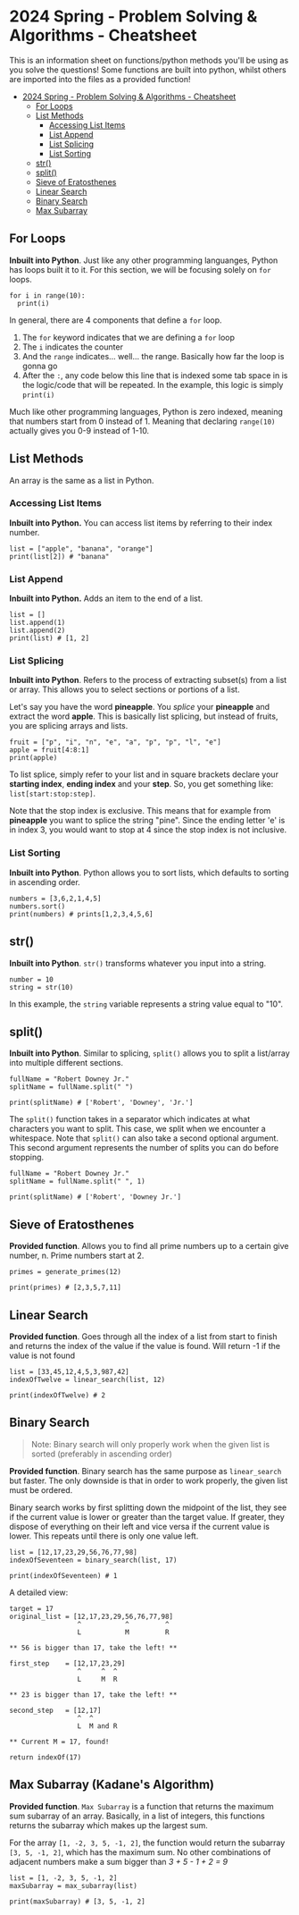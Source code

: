 # 2024 Spring - Problem Solving & Algorithms - Cheatsheet

This is an information sheet on functions/python methods you'll be using as you solve the questions! Some functions are built into python, whilst others are imported into the files as a provided function!

- [2024 Spring - Problem Solving \& Algorithms - Cheatsheet](#2024-spring---problem-solving--algorithms---cheatsheet)
  - [For Loops](#for-loops)
  - [List Methods](#list-methods)
    - [Accessing List Items](#accessing-list-items)
    - [List Append](#list-append)
    - [List Splicing](#list-splicing)
    - [List Sorting](#list-sorting)
  - [str()](#str)
  - [split()](#split)
  - [Sieve of Eratosthenes](#sieve-of-eratosthenes)
  - [Linear Search](#linear-search)
  - [Binary Search](#binary-search)
  - [Max Subarray](#max-sub-array)

## For Loops
**Inbuilt into Python**. Just like any other programming languanges, Python has loops built it to it. For this section, we will be focusing solely on `for` loops.

```
for i in range(10):
  print(i)
```
In general, there are 4 components that define a `for` loop. 

1. The `for` keyword indicates that we are defining a `for` loop
2. The `i` indicates the counter
3. And the `range` indicates... well... the range. Basically how far the loop is gonna go
4. After the `:`, any code below this line that is indexed some tab space in is the logic/code that will be repeated. In the example, this logic is simply `print(i)`

Much like other programming languages, Python is zero indexed, meaning that numbers start from 0 instead of 1. Meaning that declaring `range(10)` actually gives you 0-9 instead of 1-10.

## List Methods
An array is the same as a list in Python.
### Accessing List Items
**Inbuilt into Python.** You can access list items by referring to their index number.
```
list = ["apple", "banana", "orange"]
print(list[2]) # "banana"
```
### List Append
**Inbuilt into Python.** Adds an item to the end of a list.
```
list = []
list.append(1)
list.append(2)
print(list) # [1, 2]
```
### List Splicing
**Inbuilt into Python**. Refers to the process of extracting subset(s) from a list or array. This allows you to select sections or portions of a list. 

Let's say you have the word **pineapple**. You *splice* your **pineapple** and extract the word **apple**. This is basically list splicing, but instead of fruits, you are splicing arrays and lists.

```
fruit = ["p", "i", "n", "e", "a", "p", "p", "l", "e"]
apple = fruit[4:8:1]
print(apple)
```

To list splice, simply refer to your list and in square brackets declare your **starting index**, **ending index** and your **step**. So, you get something like: `list[start:stop:step]`.

Note that the stop index is exclusive. This means that for example from **pineapple** you want to splice the string "pine". Since the ending letter 'e' is in index 3, you would want to stop at 4 since the stop index is not inclusive.

### List Sorting
**Inbuilt into Python**. Python allows you to sort lists, which defaults to
sorting in ascending order. 

```
numbers = [3,6,2,1,4,5]
numbers.sort()
print(numbers) # prints[1,2,3,4,5,6]
```


## str()
**Inbuilt into Python**. `str()`  transforms whatever you input into a string.

```
number = 10
string = str(10)
```

In this example, the `string` variable represents a string value equal to "10".

## split()
**Inbuilt into Python**. Similar to splicing, `split()` allows you to split a list/array into multiple different sections. 

```
fullName = "Robert Downey Jr."
splitName = fullName.split(" ")

print(splitName) # ['Robert', 'Downey', 'Jr.']
```

The `split()` function takes in a separator which indicates at what characters you want to split. This case, we split when we encounter a whitespace. Note that `split()` can also take a second optional argument. This second argument represents the number of splits you can do before stopping.

```
fullName = "Robert Downey Jr."
splitName = fullName.split(" ", 1)

print(splitName) # ['Robert', 'Downey Jr.']
```
## Sieve of Eratosthenes
**Provided function**. Allows you to find all prime numbers up to a certain give number, n. Prime numbers
start at 2.

```
primes = generate_primes(12)

print(primes) # [2,3,5,7,11]
```

## Linear Search
**Provided function**. Goes through all the index of a list from start to finish and returns the index of the value if the value is found. Will return -1 if the value is not found

```
list = [33,45,12,4,5,3,987,42]
indexOfTwelve = linear_search(list, 12)

print(indexOfTwelve) # 2
```

## Binary Search
> Note: Binary search will only properly work when the given list is sorted (preferably in ascending order)

**Provided function**. Binary search has the same purpose as `linear_search` but faster. The only downside is that in order to work properly, the given list must be ordered.

Binary search works by first splitting down the midpoint of the list, they see if the current value is lower or greater than the target value. If greater, they dispose of everything on their left and vice versa if the current value is lower. This repeats until there is only one value left.

```
list = [12,17,23,29,56,76,77,98]
indexOfSeventeen = binary_search(list, 17)

print(indexOfSeventeen) # 1
```

A detailed view:
```
target = 17
original_list = [12,17,23,29,56,76,77,98]
                 ^           ^         ^
                 L           M         R

** 56 is bigger than 17, take the left! **

first_step    = [12,17,23,29]
                 ^     ^  ^         
                 L     M  R       

** 23 is bigger than 17, take the left! **

second_step   = [12,17]
                 ^  ^         
                 L  M and R   

** Current M = 17, found!

return indexOf(17)

```

## Max Subarray (Kadane's Algorithm)
**Provided function**. `Max Subarray` is a function that returns the maximum sum subarray of an array. Basically, in a list of integers, this functions returns the subarray which makes up the largest sum.

For the array `[1, -2, 3, 5, -1, 2]`, the function would return the subarray `[3, 5, -1, 2]`, which has the maximum sum. No other combinations of adjacent numbers make a sum bigger than *3 + 5 - 1 + 2 = 9*

```
list = [1, -2, 3, 5, -1, 2]
maxSubarray = max_subarray(list)

print(maxSubarray) # [3, 5, -1, 2]
```
